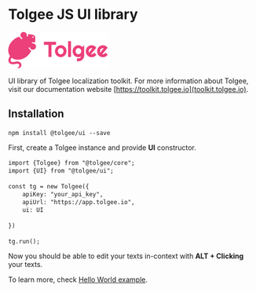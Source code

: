 # Tolgee JS UI library

[<img src="https://raw.githubusercontent.com/tolgee/documentation/cca5778bcb8f57d28a03065d1927fcea31d0b089/tolgee_logo_text.svg" alt="Tolgee Toolkit" />](https://toolkit.tolgee.io)

UI library of Tolgee localization toolkit. For more information about Tolgee, visit our documentation website
[https://toolkit.tolgee.io](toolkit.tolgee.io).

## Installation

    npm install @tolgee/ui --save

First, create a Tolgee instance and provide **UI** constructor.

    import {Tolgee} from "@tolgee/core";
    import {UI} from "@tolgee/ui";

    const tg = new Tolgee({
        apiKey: "your_api_key",
        apiUrl: "https://app.tolgee.io",
        ui: UI

    })

    tg.run();

Now you should be able to edit your texts in-context with **ALT + Clicking** your texts.

To learn more, check [Hello World example](https://toolkit.tolgee.io/docs/web/get_started/hello_world).
